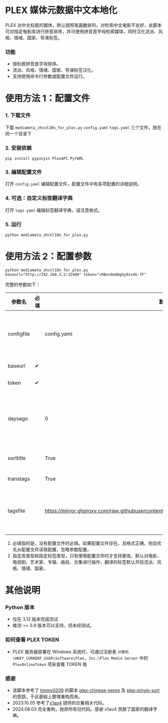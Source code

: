 # PLEX 媒体元数据中文本地化

PLEX 对中文标题的媒体，默认按照笔画数排列，对检索中文电影不友好，此脚本可对指定电影库进行拼音排序，并可使用拼音首字母检索媒体，同时汉化流派、风格、情绪、国家、导演标签。

### 功能
- 按标题拼音首字母排序。
- 流派、风格、情绪、国家、导演标签汉化。
- 支持使用命令行参数或配置文件运行。


# 使用方法 1：配置文件

### 1. 下载文件

下载 `mediameta_zhcnl10n_for_plex.py` `config.yaml` `tags.yaml` 三个文件，放在同一个目录下

### 2. 安装依赖

    pip install pypinyin PlexAPI PyYAML

### 3. 编辑配置文件

打开 `config.yaml` 编辑配置文件，配置文件中有各项配置的详细说明。

### 4. 可选：自定义标签翻译字典

打开 `tags.yaml` 编辑标签翻译字典，请注意格式。

### 5. 运行

    python mediameta_zhcnl10n_for_plex.py

# 使用方法 2：配置参数


    python mediameta_zhcnl10n_for_plex.py baseurl="http://192.168.3.2:32400" token="cRBnx9eQDgGy9zs4G-7F"

完整的参数如下：

| 参数名        | 必填 | 默认值         | 用途                                       | 
|------------|----|-------------|------------------------------------------|
| configfile |    | config.yaml | 指定一个配置文件，在不使用默认的配置文件名或路径时有用              |
| baseurl    | ✔  |             | plex 服务器的地址                              |
| token      | ✔  |             | plex 服务器的 token                          |
| daysago    |    | 0           | 指定一个天数，比如 5 ，则脚本只会筛选 5 天内新添加的媒体。0 表示不筛选。 |
| sorttitle  |    | True        | 开启排序标题转拼音首字母功能                           |
| transtags  |    | True        | 开启标签翻译功能                                 |
| tagsfile   |    | https://mirror.ghproxy.com/raw.githubusercontent.com/sqkkyzx/plex_localization_zhcn/main/tags.yaml   | 标签翻译字典，可以是本地文件路径比如`tags.yaml`，也可以是 url   |


1. 必填指的是，没有配置文件时必填。如果配置文件存在，且格式正确，则会优先从配置文件读取配置，忽略参数配置。
2. 指定库类型和指定标签类型，只有使用配置文件时才支持更改。默认对电影、电视剧、艺术家、专辑、曲目、合集进行操作，翻译的标签默认开启流派、风格、情绪、国家。
  

# 其他说明

### Python 版本
- 仅在 3.12 版本完成测试
- 推测 >= 3.9 版本可以支持，但未经测试。
      
### 如何查看 PLEX TOKEN

- PLEX 服务器部署在 Windows 系统时，可通过注册表 `计算机\HKEY_CURRENT_USER\Software\Plex, Inc.\Plex Media Server` 中的 `PlexOnlineToken` 项来查看 TOKEN 值

### 感谢

- 该脚本参考了 [timmy0209](https://github.com/timmy0209) 的脚本 [plex-chinese-genre](https://github.com/timmy0209/plex-chinese-genre) 及 [plex-pinyin-sort](https://github.com/timmy0209/plex-pinyin-sort) 的思路，于此基础上整理重构而来。
- 2023.10.05 参考了[x1ao4](https://github.com/x1ao4) 提供的合集相关代码。
- 2024.08.03 完全重构，抛弃所有旧代码。感谢 x1ao4 贡献了国家的翻译字典。
